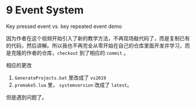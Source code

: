 # 9 Event System

Key pressed event vs. key repeated event demo

因为作者在这个视频开始引入了新的教学方法，不再现场敲代码了，而是复制已有的代码，然后讲解。所以我也不再完全从零开始在自己的仓库里面开发并学习，而是克隆的作者的仓库，`checkout` 到了相应的 `commit` 。

相应的更改

1. `GenerateProjects.bat` 里改成了 `vs2019`
2. `premake5.lua` 里， `systemversion` 改成了 `latest`。

但是遇到问题了。

